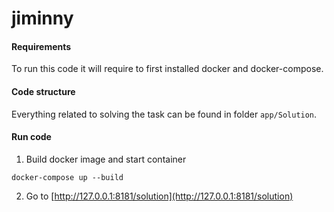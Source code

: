 # jiminny

#### Requirements

To run this code it will require to first installed docker and docker-compose.

#### Code structure

Everything related to solving the task can be found in folder `app/Solution`.

#### Run code

1. Build docker image and start container
```shell
docker-compose up --build
```
2. Go to [http://127.0.0.1:8181/solution](http://127.0.0.1:8181/solution)
